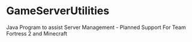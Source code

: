 # GameServerUtilities
Java Program to assist Server Management - Planned Support For Team Fortress 2 and Minecraft
